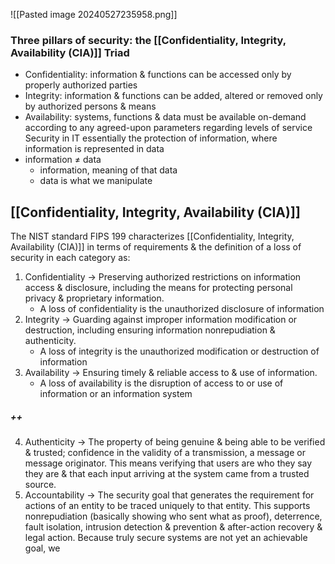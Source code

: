 ![[Pasted image 20240527235958.png]]
### Three pillars of security: the [[Confidentiality, Integrity, Availability (CIA)]] Triad
- Confidentiality: information & functions can be accessed only by properly authorized parties
- Integrity: information & functions can be added, altered or removed only by authorized persons & means
- Availability: systems, functions & data must be available on-demand according to any agreed-upon parameters regarding levels of service
Security in IT essentially the protection of information, where information is represented in data
- information $\ne$ data
	- information, meaning of that data
	- data is what we manipulate
## [[Confidentiality, Integrity, Availability (CIA)]]
The NIST standard FIPS 199 characterizes [[Confidentiality, Integrity, Availability (CIA)]] in terms of requirements & the definition of a loss of security in each category as:
1. Confidentiality $\rightarrow$ Preserving authorized restrictions on information access & disclosure, including the means for protecting personal privacy & proprietary information. 
	- A loss of confidentiality is the unauthorized disclosure of information
2. Integrity $\rightarrow$ Guarding against improper information modification or destruction, including ensuring information nonrepudiation & authenticity.
	- A loss of integrity is the unauthorized modification or destruction of information
3. Availability $\rightarrow$ Ensuring timely & reliable access to & use of information.
	- A loss of availability is the disruption of access to or use of information or an information system
##### ++
4. Authenticity $\rightarrow$ The property of being genuine & being able to be verified & trusted; confidence in the validity of a transmission, a message or message originator. This means verifying that users are who they say they are & that each input arriving at the system came from a trusted source.
5. Accountability $\rightarrow$ The security goal that generates the requirement for actions of an entity to be traced uniquely to that entity. This supports nonrepudiation (basically showing who sent what as proof), deterrence, fault isolation, intrusion detection & prevention & after-action recovery & legal action. Because truly secure systems are not yet an achievable goal, we